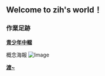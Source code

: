 ## Welcome to zih's world！

### 作業足跡

**[青少年中輟](https://drive.google.com/file/d/1AWstmHcsNNsRHOdswi4CVpwHB6-KRIAt/view?usp=sharing)**

概念海報
![Image](https://i.imgur.com/Hvh7SXq.jpg)

**[渡~](https://docs.google.com/presentation/d/1K8gadJgCLoABcs4Gb9hnDKlzUWX9VHv-QneO-fr1yYY/edit?usp=sharing)**
